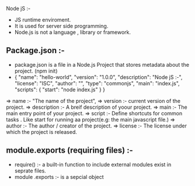 Node jS :-


- JS runtime enviroment.
- It is used for server side programming.
- Node.js is not a language , library or framework.


## Package.json :-

 - package.json is a file in a Node.js Project that stores metadata about the project.
  (npm init)
 - {
  "name": "hello-world",
  "version": "1.0.0",
  "description": "Node jS :-",
  "license": "ISC",
  "author": "",
  "type": "commonjs",
  "main": "index.js",
  "scripts": {
    "start": "node index.js"
  }
}


=> name :- "The name of the project",
=> version :- current version of the project.
=> description :- A breif description of yoour project.
=> main :- The main entry point of your project.
=> script :- Define shortcuts for common tasks . Like start for running aa project(e.g: the main javascript file.)
=> author :- The author / creator of the project.
=> license :- The license under which the project is released.

## module.exports (requiring files) :-

- require()  :- a built-in function to include external modules exist in seprate files.
- module .exports :- is a sepcial object